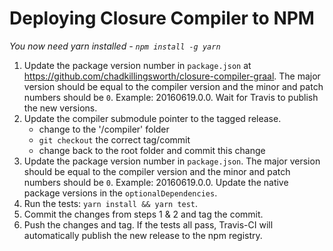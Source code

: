 # Deploying Closure Compiler to NPM

*You now need yarn installed - `npm install -g yarn`*

 1. Update the package version number in `package.json` at
    https://github.com/chadkillingsworth/closure-compiler-graal.
    The major version should be equal to the compiler version and the minor and patch numbers should be `0`.
    Example: 20160619.0.0.
    Wait for Travis to publish the new versions.
 2. Update the compiler submodule pointer to the tagged release.
     * change to the '/compiler' folder
     * `git checkout` the correct tag/commit
     * change back to the root folder and commit this change
 3. Update the package version number in `package.json`. The major version should be equal to the compiler version
    and the minor and patch numbers should be `0`. Example: 20160619.0.0.
    Update the native package versions in the `optionalDependencies`.
 4. Run the tests: `yarn install && yarn test`.
 5. Commit the changes from steps 1 & 2 and tag the commit.
 6. Push the changes and tag. If the tests all pass, Travis-CI will automatically publish the new release to the
   npm registry.
